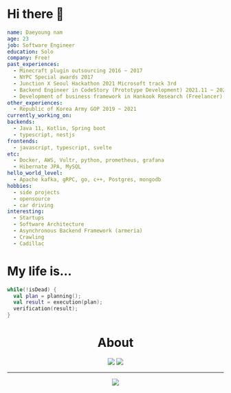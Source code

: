 # Hi there 🤚
```yaml
name: Daeyoung nam
age: 23
job: Software Engineer
education: Solo
company: Free!
past_experiences:
  - Minecraft plugin outsourcing 2016 ~ 2017
  - NYPC Special awards 2017
  - Junction X Seoul Hackathon 2021 Microsoft track 3rd
  - Backend Engineer in CodeStory (Prototype Development) 2021.11 ~ 2022.8
  - Development of business framework in Hankook Research (Freelancer)
other_experiences:
  - Republic of Korea Army GOP 2019 ~ 2021
currently_working_on:
backends:
  - Java 11, Kotlin, Spring boot
  - typescript, nestjs
frontends:
  - javascript, typescript, svelte
etc:
  - Docker, AWS, Vultr, python, prometheus, grafana
  - Hibernate JPA, MySQL
hello_world_level:
  - Apache kafka, gRPC, go, c++, Postgres, mongodb
hobbies:
  - side projects
  - opensource
  - car driving  
interesting:
  - Startups
  - Software Architecture
  - Asynchronous Backend Framework (armeria)
  - Crawling
  - Cadillac
```
# My life is...
```kotlin
while(!isDead) {
  val plan = planning();
  val result = execution(plan);
  verification(result);
}
```
<div align=center>
  <h1> About </h1>
</div>
<div align=center>
  <a align=center href="https://velog.io/@devdynam0507"><img src="https://img.shields.io/badge/velog-1DBF73?style=flat-square&logo=Vimeo&logoColor=white"/></a>
  <img src="http://mazassumnida.wtf/api/mini/generate_badge?boj=dynam0507"/>
</div>
<div align=center>
  <hr>
    <a href="https://hits.seeyoufarm.com"><img src="https://hits.seeyoufarm.com/api/count/incr/badge.svg?url=https%3A%2F%2Fgithub.com%2devdynam0507%2Fhit-counter"/></a>
</div>

